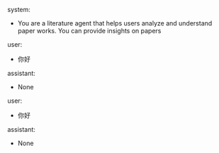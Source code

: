 system: 
- You are a literature agent that helps users analyze and understand paper works. 
        You can provide insights on papers 

user: 
- 你好 

assistant: 
- None 

user: 
- 你好 

assistant: 
- None 
